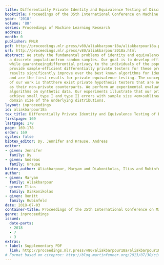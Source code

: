 ```yaml
---
title: Differentially Private Identity and Equivalence Testing of Discrete Distributions
booktitle: Proceedings of the 35th International Conference on Machine Learning
year: '2018'
volume: '80'
series: Proceedings of Machine Learning Research
address: 
month: 0
publisher: PMLR
pdf: http://proceedings.mlr.press/v80/aliakbarpour18a/aliakbarpour18a.pdf
url: http://proceedings.mlr.press/v80/aliakbarpour2018a.html
abstract: We study the fundamental problems of identity and equivalence testing over
  a discrete populationfrom random samples. Our goal is to develop efficient testers
  while guaranteeingdifferential privacy to the individuals of the population. We
  provide sample-efficient differentially private testers for these problems.Our theoretical
  results significantly improve over the best known algorithms for identity testing,
  and are the first results for private equivalence testing. The conceptual message
  of our work is thatthere exist private hypothesis testers that are nearly as sample-efficient
  as their non-private counterparts. We perform an experimental evaluation of our
  algorithms on synthetic data. Our experiments illustrate that our private testers
  achieve small type I and type II errors with sample size <em>sublinear</em> in the
  domain size of the underlying distributions.
layout: inproceedings
id: aliakbarpour18a
tex_title: Differentially Private Identity and Equivalence Testing of Discrete Distributions
firstpage: 169
lastpage: 178
page: 169-178
order: 169
cycles: false
bibtex_editor: Dy, Jennifer and Krause, Andreas
editor:
- given: Jennifer
  family: Dy
- given: Andreas
  family: Krause
bibtex_author: Aliakbarpour, Maryam and Diakonikolas, Ilias and Rubinfeld, Ronitt
author:
- given: Maryam
  family: Aliakbarpour
- given: Ilias
  family: Diakonikolas
- given: Ronitt
  family: Rubinfeld
date: 2018-07-03
container-title: Proceedings of the 35th International Conference on Machine Learning
genre: inproceedings
issued:
  date-parts:
  - 2018
  - 7
  - 3
extras:
- label: Supplementary PDF
  link: http://proceedings.mlr.press/v80/aliakbarpour18a/aliakbarpour18a-supp.pdf
# Format based on citeproc: http://blog.martinfenner.org/2013/07/30/citeproc-yaml-for-bibliographies/
---
```

